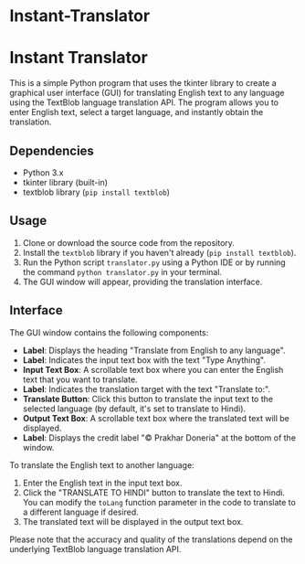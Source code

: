 # Instant-Translator
# Instant Translator

This is a simple Python program that uses the tkinter library to create a graphical user interface (GUI) for translating English text to any language using the TextBlob language translation API. The program allows you to enter English text, select a target language, and instantly obtain the translation.

## Dependencies
- Python 3.x
- tkinter library (built-in)
- textblob library (`pip install textblob`)

## Usage

1. Clone or download the source code from the repository.
2. Install the `textblob` library if you haven't already (`pip install textblob`).
3. Run the Python script `translator.py` using a Python IDE or by running the command `python translator.py` in your terminal.
4. The GUI window will appear, providing the translation interface.

## Interface

The GUI window contains the following components:

- **Label**: Displays the heading "Translate from English to any language".
- **Label**: Indicates the input text box with the text "Type Anything".
- **Input Text Box**: A scrollable text box where you can enter the English text that you want to translate.
- **Label**: Indicates the translation target with the text "Translate to:".
- **Translate Button**: Click this button to translate the input text to the selected language (by default, it's set to translate to Hindi).
- **Output Text Box**: A scrollable text box where the translated text will be displayed.
- **Label**: Displays the credit label "© Prakhar Doneria" at the bottom of the window.

To translate the English text to another language:
1. Enter the English text in the input text box.
2. Click the "TRANSLATE TO HINDI" button to translate the text to Hindi. You can modify the `toLang` function parameter in the code to translate to a different language if desired.
3. The translated text will be displayed in the output text box.

Please note that the accuracy and quality of the translations depend on the underlying TextBlob language translation API.
